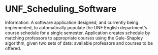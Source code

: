 # UNF_Scheduling_Software
Information: A software application designed, and currently being implemented, to automatically populate the UNF English department's course schedule for a single semester. Application creates schedule by matching professors to appropriate courses using the Gale-Shapley algorithm, given two sets of data: available professors and courses to be offered.  
